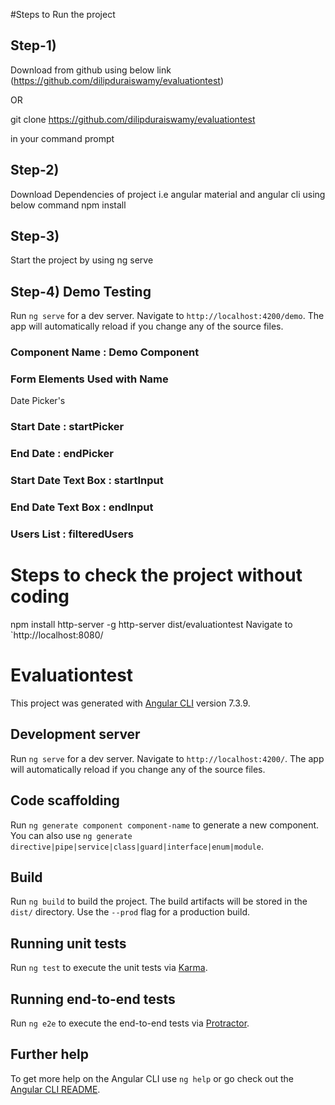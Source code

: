 #Steps to Run the project

## Step-1)
Download from github using below link (https://github.com/dilipduraiswamy/evaluationtest)

OR 

git clone https://github.com/dilipduraiswamy/evaluationtest 

in your command prompt

## Step-2)
Download Dependencies of project i.e angular material and angular cli using below command
npm install

## Step-3)
Start the project by using 
ng serve

## Step-4) Demo Testing

Run `ng serve` for a dev server. Navigate to `http://localhost:4200/demo`. The app will automatically reload if you change any of the source files.

### Component Name : Demo Component

###  Form Elements Used with Name
 
Date Picker's 
###  Start Date : startPicker
###  End Date : endPicker

###  Start Date Text Box : startInput
###  End Date Text Box :  endInput

###  Users List : filteredUsers


# Steps to check the project without coding
npm install http-server -g
http-server dist/evaluationtest
Navigate to `http://localhost:8080/

# Evaluationtest

This project was generated with [Angular CLI](https://github.com/angular/angular-cli) version 7.3.9.

## Development server

Run `ng serve` for a dev server. Navigate to `http://localhost:4200/`. The app will automatically reload if you change any of the source files.




## Code scaffolding

Run `ng generate component component-name` to generate a new component. You can also use `ng generate directive|pipe|service|class|guard|interface|enum|module`.

## Build

Run `ng build` to build the project. The build artifacts will be stored in the `dist/` directory. Use the `--prod` flag for a production build.

## Running unit tests

Run `ng test` to execute the unit tests via [Karma](https://karma-runner.github.io).

## Running end-to-end tests

Run `ng e2e` to execute the end-to-end tests via [Protractor](http://www.protractortest.org/).

## Further help

To get more help on the Angular CLI use `ng help` or go check out the [Angular CLI README](https://github.com/angular/angular-cli/blob/master/README.md).
